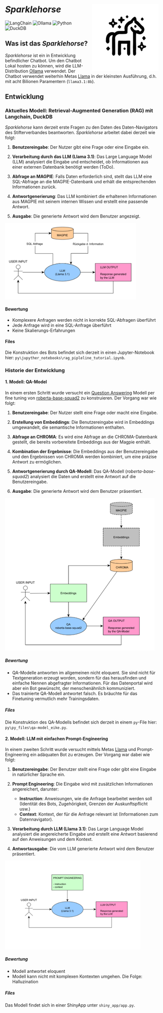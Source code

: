 # *Sparklehorse* <img src="img/sparklehorse_logo.svg" align="right" height="218" alt="ggplot2 website" />

![LangChain](https://img.shields.io/badge/Powered%20by-LangChain-blue)
![Ollama](https://img.shields.io/badge/Ollama-LLM%20Integration-orange)
![Python](https://img.shields.io/badge/Developed%20with-Python-yellow)
![DuckDB](https://img.shields.io/badge/Fast%20Queries-DuckDB-green)

## Was ist das *Sparklehorse*?

*Sparklehorse* ist ein in Entwicklung befindlicher Chatbot. Um den Chatbot Lokal hosten zu können, wird die LLM-Distribution [Ollama](https://ollama.com/) verwendet. Der Chatbot verwendet weiterhin Metas [Llama](https://ollama.com/library/llama3.1:8b) in der kleinsten Ausführung, d.h. mit acht Bilionen Paramentern (`llama3.1:8b`).

## Entwicklung

### Aktuelles Modell: Retrieval-Augmented Generation (RAG) mit Langchain, DuckDB

*Sparklehorse* kann derzeit erste Fragen zu den Daten des Daten-Navigators des Stifterverbandes beantworten. *Sparklehorse* arbeitet dabei derzeit wie folgt:

1. **Benutzereingabe**:
   Der Nutzer gibt eine Frage oder eine Eingabe ein.

2. **Verarbeitung durch das LLM (Llama 3.1)**:
   Das Large Language Model (LLM) analysiert die Eingabe und entscheidet, ob Informationen aus einer externen Datenbank benötigt werden (ToDo).

3. **Abfrage an MAGPIE**:
   Falls Daten erforderlich sind, stellt das LLM eine SQL-Abfrage an die MAGPIE-Datenbank und erhält die entsprechenden Informationen zurück.

4. **Antwortgenerierung**:
   Das LLM kombiniert die erhaltenen Informationen aus MAGPIE mit seinem internen Wissen und erstellt eine passende Antwort.

5. **Ausgabe**:
   Die generierte Antwort wird dem Benutzer angezeigt.

<img src="img/curent_model.png" height="250" />

#### Bewertung

- Komplexere Anfragen werden nicht in korrekte SQL-Abfragen überführt
- Jede Anfrage wird in eine SQL-Anfrage überführt
- Keine Skalierungs-Erfahrungen

#### Files

Die Konstruktion des Bots befindet sich derzeit in einen Jupyter-Notebook hier: `py\jupyther_notebooks\rag_pipleline_tutorial.ipynb`.


### Historie der Entwicklung

#### 1. Modell: QA-Model

In einem ersten Schritt wurde versucht ein [Question Answering](https://huggingface.co/tasks/question-answering) Modell per fine tuning von [roberta-base-squad2](https://huggingface.co/deepset/roberta-base-squad2) zu konstruieren. Der Vorgang war wie folgt:

1. **Benutzereingabe**:
   Der Nutzer stellt eine Frage oder macht eine Eingabe.

2. **Erstellung von Embeddings**:
   Die Benutzereingabe wird in Embeddings umgewandelt, die semantische Informationen enthalten.

3. **Abfrage an CHROMA**:
   Es wird eine Abfrage an die CHROMA-Datenbank gestellt, die bereits vorbereitete Embeddings aus der Magpie enthält.

4. **Kombination der Ergebnisse**:
   Die Embeddings aus der Benutzereingabe und den Ergebnissen von CHROMA werden kombiniert, um eine präzise Antwort zu ermöglichen.

5. **Antwortgenerierung durch QA-Modell**:
   Das QA-Modell (*roberta-base-squad2*) analysiert die Daten und erstellt eine Antwort auf die Benutzereingabe.

6. **Ausgabe**:
   Die generierte Antwort wird dem Benutzer präsentiert.


<img src="img/qa_model.png" height="500" />

##### Bewertung

- QA-Modelle antworten im allgemeinen nicht eloquent. Sie sind nicht für Textgeneration erzeugt worden, sondern für das herausfinden und einfache Nennen abgefragter Informationen. Für das Datenportal wird aber ein Bot gewünscht, der menschenähnlich kommuniziert.
- Das trainierte QA-Modell antwortet falsch. Es bräuchte für das Finetuning vermutlich mehr Trainingsdaten.

##### Files

Die Konstruktion des QA-Modells befindet sich derzeit in einem `py`-File hier: `py\py_files\qa-model_eike.py`.

#### 2. Modell: LLM mit einfachen Prompt-Engineering

In einem zweiten Schritt wurde versucht mittels Metas [Llama](https://ollama.com/library/llama3.1:8b) und Prompt-Engineering ein adäquaten Bot zu erzeugen. Der Vorgang war dabei wie folgt:

1. **Benutzereingabe**:
   Der Benutzer stellt eine Frage oder gibt eine Eingabe in natürlicher Sprache ein.

2. **Prompt Engineering**:
   Die Eingabe wird mit zusätzlichen Informationen angereichert, darunter:
   - **Instruction**: Anweisungen, wie die Anfrage bearbeitet werden soll (Identität des Bots, Zugehörigkeit, Grenzen der Auskunftspflicht usw.)
   - **Context**: Kontext, der für die Anfrage relevant ist (Informationen zum Datennavigator).

3. **Verarbeitung durch LLM (Llama 3.1)**:
   Das Large Language Model analysiert die angereicherte Eingabe und erstellt eine Antwort basierend auf den Anweisungen und dem Kontext.

4. **Antwortausgabe**:
   Die vom LLM generierte Antwort wird dem Benutzer präsentiert.


 <img src="img/simple_prompt_model.png" height="290" />

 ##### Bewertung

- Modell antwortet eloquent
- Modell kann nicht mit komplexen Kontexten umgehen. Die Folge: Halluzination

##### Files

Das Modell findet sich in einer ShinyApp unter `shiny_app/app.py`.
